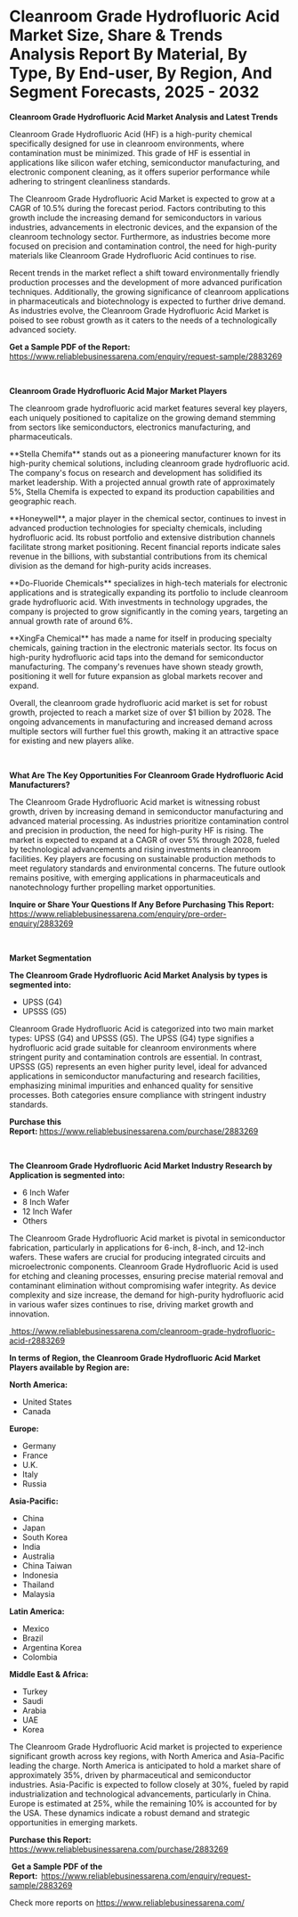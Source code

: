 <p><h1>Cleanroom Grade Hydrofluoric Acid Market Size, Share & Trends Analysis Report By Material, By Type, By End-user, By Region, And Segment Forecasts, 2025 - 2032</h1></p><p><strong>Cleanroom Grade Hydrofluoric Acid Market Analysis and Latest Trends</strong></p>
<p><p>Cleanroom Grade Hydrofluoric Acid (HF) is a high-purity chemical specifically designed for use in cleanroom environments, where contamination must be minimized. This grade of HF is essential in applications like silicon wafer etching, semiconductor manufacturing, and electronic component cleaning, as it offers superior performance while adhering to stringent cleanliness standards.</p><p>The Cleanroom Grade Hydrofluoric Acid Market is expected to grow at a CAGR of 10.5% during the forecast period. Factors contributing to this growth include the increasing demand for semiconductors in various industries, advancements in electronic devices, and the expansion of the cleanroom technology sector. Furthermore, as industries become more focused on precision and contamination control, the need for high-purity materials like Cleanroom Grade Hydrofluoric Acid continues to rise.</p><p>Recent trends in the market reflect a shift toward environmentally friendly production processes and the development of more advanced purification techniques. Additionally, the growing significance of cleanroom applications in pharmaceuticals and biotechnology is expected to further drive demand. As industries evolve, the Cleanroom Grade Hydrofluoric Acid Market is poised to see robust growth as it caters to the needs of a technologically advanced society.</p></p>
<p><strong>Get a Sample PDF of the Report:&nbsp;</strong> <a href="https://www.reliablebusinessarena.com/enquiry/request-sample/2883269?utm_campaign=3294&utm_medium=2&utm_source=Github&utm_content=ia&utm_term=13032025&utm_id=cleanroom-grade-hydrofluoric-acid">https://www.reliablebusinessarena.com/enquiry/request-sample/2883269</a></p>
<p>&nbsp;</p>
<p><strong>Cleanroom Grade Hydrofluoric Acid Major Market Players</strong></p>
<p><p>The cleanroom grade hydrofluoric acid market features several key players, each uniquely positioned to capitalize on the growing demand stemming from sectors like semiconductors, electronics manufacturing, and pharmaceuticals. </p><p>**Stella Chemifa** stands out as a pioneering manufacturer known for its high-purity chemical solutions, including cleanroom grade hydrofluoric acid. The company's focus on research and development has solidified its market leadership. With a projected annual growth rate of approximately 5%, Stella Chemifa is expected to expand its production capabilities and geographic reach.</p><p>**Honeywell**, a major player in the chemical sector, continues to invest in advanced production technologies for specialty chemicals, including hydrofluoric acid. Its robust portfolio and extensive distribution channels facilitate strong market positioning. Recent financial reports indicate sales revenue in the billions, with substantial contributions from its chemical division as the demand for high-purity acids increases.</p><p>**Do-Fluoride Chemicals** specializes in high-tech materials for electronic applications and is strategically expanding its portfolio to include cleanroom grade hydrofluoric acid. With investments in technology upgrades, the company is projected to grow significantly in the coming years, targeting an annual growth rate of around 6%.</p><p>**XingFa Chemical** has made a name for itself in producing specialty chemicals, gaining traction in the electronic materials sector. Its focus on high-purity hydrofluoric acid taps into the demand for semiconductor manufacturing. The company's revenues have shown steady growth, positioning it well for future expansion as global markets recover and expand.</p><p>Overall, the cleanroom grade hydrofluoric acid market is set for robust growth, projected to reach a market size of over $1 billion by 2028. The ongoing advancements in manufacturing and increased demand across multiple sectors will further fuel this growth, making it an attractive space for existing and new players alike.</p></p>
<p>&nbsp;</p>
<p><strong>What Are The Key Opportunities For Cleanroom Grade Hydrofluoric Acid Manufacturers?</strong></p>
<p><p>The Cleanroom Grade Hydrofluoric Acid market is witnessing robust growth, driven by increasing demand in semiconductor manufacturing and advanced material processing. As industries prioritize contamination control and precision in production, the need for high-purity HF is rising. The market is expected to expand at a CAGR of over 5% through 2028, fueled by technological advancements and rising investments in cleanroom facilities. Key players are focusing on sustainable production methods to meet regulatory standards and environmental concerns. The future outlook remains positive, with emerging applications in pharmaceuticals and nanotechnology further propelling market opportunities.</p></p>
<p><strong>Inquire or Share Your Questions If Any Before Purchasing This Report:</strong> <a href="https://www.reliablebusinessarena.com/enquiry/pre-order-enquiry/2883269?utm_campaign=3294&utm_medium=2&utm_source=Github&utm_content=ia&utm_term=13032025&utm_id=cleanroom-grade-hydrofluoric-acid">https://www.reliablebusinessarena.com/enquiry/pre-order-enquiry/2883269</a></p>
<p>&nbsp;</p>
<p><strong>Market Segmentation</strong></p>
<p><strong>The Cleanroom Grade Hydrofluoric Acid Market Analysis by types is segmented into:</strong></p>
<p><ul><li>UPSS (G4)</li><li>UPSSS (G5)</li></ul></p>
<p><p>Cleanroom Grade Hydrofluoric Acid is categorized into two main market types: UPSS (G4) and UPSSS (G5). The UPSS (G4) type signifies a hydrofluoric acid grade suitable for cleanroom environments where stringent purity and contamination controls are essential. In contrast, UPSSS (G5) represents an even higher purity level, ideal for advanced applications in semiconductor manufacturing and research facilities, emphasizing minimal impurities and enhanced quality for sensitive processes. Both categories ensure compliance with stringent industry standards.</p></p>
<p><strong>Purchase this Report:&nbsp;</strong><a href="https://www.reliablebusinessarena.com/purchase/2883269?utm_campaign=3294&utm_medium=2&utm_source=Github&utm_content=ia&utm_term=13032025&utm_id=cleanroom-grade-hydrofluoric-acid">https://www.reliablebusinessarena.com/purchase/2883269</a></p>
<p>&nbsp;</p>
<p><strong>The Cleanroom Grade Hydrofluoric Acid Market Industry Research by Application is segmented into:</strong></p>
<p><ul><li>6 Inch Wafer</li><li>8 Inch Wafer</li><li>12 Inch Wafer</li><li>Others</li></ul></p>
<p><p>The Cleanroom Grade Hydrofluoric Acid market is pivotal in semiconductor fabrication, particularly in applications for 6-inch, 8-inch, and 12-inch wafers. These wafers are crucial for producing integrated circuits and microelectronic components. Cleanroom Grade Hydrofluoric Acid is used for etching and cleaning processes, ensuring precise material removal and contaminant elimination without compromising wafer integrity. As device complexity and size increase, the demand for high-purity hydrofluoric acid in various wafer sizes continues to rise, driving market growth and innovation.</p></p>
<p><a href="https://www.reliablebusinessarena.com/cleanroom-grade-hydrofluoric-acid-r2883269?utm_campaign=3294&utm_medium=2&utm_source=Github&utm_content=ia&utm_term=13032025&utm_id=cleanroom-grade-hydrofluoric-acid">&nbsp;https://www.reliablebusinessarena.com/cleanroom-grade-hydrofluoric-acid-r2883269</a></p>
<p><strong>In terms of Region, the Cleanroom Grade Hydrofluoric Acid Market Players available by Region are:</strong></p>
<p>
    <p> <strong> North America: </strong>
        <ul>
            <li>United States</li>
            <li>Canada</li>
        </ul>
        </p> 
    <p> <strong> Europe: </strong>
        <ul>
            <li>Germany</li>
            <li>France</li>
            <li>U.K.</li>
            <li>Italy</li>
            <li>Russia</li>
        </ul>
        </p> 
    <p> <strong> Asia-Pacific: </strong>
        <ul>
            <li>China</li>
            <li>Japan</li>
            <li>South Korea</li>
            <li>India</li>
            <li>Australia</li>
            <li>China Taiwan</li>
            <li>Indonesia</li>
            <li>Thailand</li>
            <li>Malaysia</li>
        </ul>
        </p> 
    <p> <strong> Latin America: </strong>
        <ul>
            <li>Mexico</li>
            <li>Brazil</li>
            <li>Argentina Korea</li>
            <li>Colombia</li>
        </ul>
        </p> 
    <p> <strong> Middle East & Africa: </strong>
        <ul>
            <li>Turkey</li>
            <li>Saudi</li>
            <li>Arabia</li>
            <li>UAE</li>
            <li>Korea</li>
        </ul>
    </p>
    </p>
<p><p>The Cleanroom Grade Hydrofluoric Acid market is projected to experience significant growth across key regions, with North America and Asia-Pacific leading the charge. North America is anticipated to hold a market share of approximately 35%, driven by pharmaceutical and semiconductor industries. Asia-Pacific is expected to follow closely at 30%, fueled by rapid industrialization and technological advancements, particularly in China. Europe is estimated at 25%, while the remaining 10% is accounted for by the USA. These dynamics indicate a robust demand and strategic opportunities in emerging markets.</p></p>
<p><strong>Purchase this Report: </strong><a href="https://www.reliablebusinessarena.com/purchase/2883269?utm_campaign=3294&utm_medium=2&utm_source=Github&utm_content=ia&utm_term=13032025&utm_id=cleanroom-grade-hydrofluoric-acid">https://www.reliablebusinessarena.com/purchase/2883269</a></p>
<p>&nbsp;<strong>Get a Sample PDF of the Report:&nbsp;&nbsp;</strong><a href="https://www.reliablebusinessarena.com/enquiry/request-sample/2883269?utm_campaign=3294&utm_medium=2&utm_source=Github&utm_content=ia&utm_term=13032025&utm_id=cleanroom-grade-hydrofluoric-acid">https://www.reliablebusinessarena.com/enquiry/request-sample/2883269</a></p>
<p><strong></strong></p>
<p>Check more reports on <a href="https://www.reliablebusinessarena.com/?utm_campaign=3294&utm_medium=2&utm_source=Github&utm_content=ia&utm_term=13032025&utm_id=cleanroom-grade-hydrofluoric-acid">https://www.reliablebusinessarena.com/</a></p>